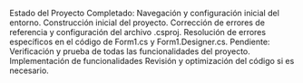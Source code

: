 Estado del Proyecto
Completado:
Navegación y configuración inicial del entorno.
Construcción inicial del proyecto.
Corrección de errores de referencia y configuración del archivo .csproj.
Resolución de errores específicos en el código de Form1.cs y Form1.Designer.cs.
Pendiente:
Verificación y prueba de todas las funcionalidades del proyecto.
Implementación de funcionalidades
Revisión y optimización del código si es necesario.
